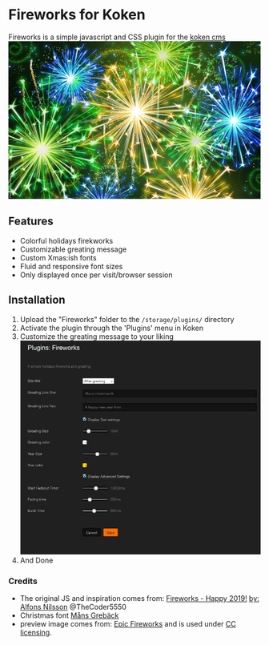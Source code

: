 # Fireworks for Koken
Fireworks is a simple javascript and CSS plugin for the [koken cms](https://koken.me)
![Fireworks preview](Fireworks/preview.jpg)
## Features
* Colorful holidays firekworks
* Customizable greating message
* Custom Xmas:ish fonts
* Fluid and responsive font sizes
* Only displayed once per visit/browser session

## Installation

1. Upload the "Fireworks" folder to the `/storage/plugins/` directory
2. Activate the plugin through the 'Plugins' menu in Koken
3. Customize the greating message to your liking
![Fireworks settings](screens/settings.png)
4. And Done

### Credits

* The original JS and inspiration comes from: [Fireworks - Happy 2019!](https://codepen.io/TC5550/pen/NejPqE) [by: Alfons Nilsson](https://aaserver.net) @TheCoder5550
* Christmas font [Måns Grebäck](http://www.aringtypeface.com/)
* preview image comes from: [Epic Fireworks](https://www.flickr.com/photos/epicfireworks/8058678846) and is used under [CC licensing](https://creativecommons.org/licenses/by/2.0/).
